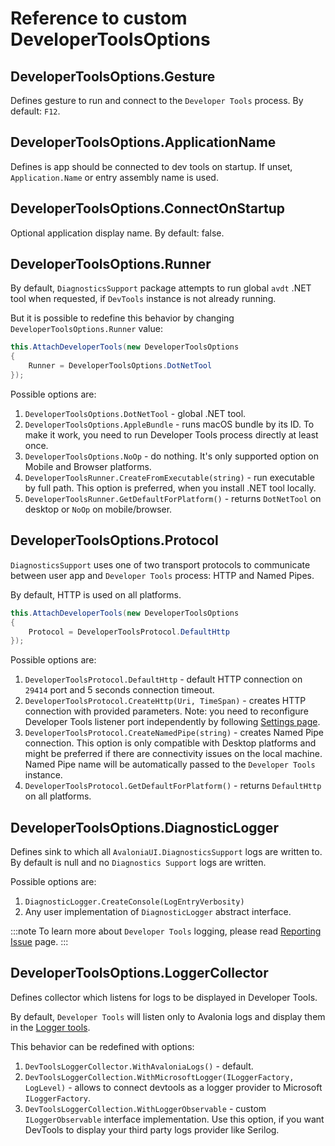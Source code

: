 # Reference to custom DeveloperToolsOptions

## DeveloperToolsOptions.Gesture

Defines gesture to run and connect to the `Developer Tools` process.
By default: `F12`.

## DeveloperToolsOptions.ApplicationName

Defines is app should be connected to dev tools on startup.
If unset, `Application.Name` or entry assembly name is used.

## DeveloperToolsOptions.ConnectOnStartup

Optional application display name.
By default: false.

## DeveloperToolsOptions.Runner

By default, `DiagnosticsSupport` package attempts to run global `avdt` .NET tool when requested, if `DevTools` instance is not already running.

But it is possible to redefine this behavior by changing `DeveloperToolsOptions.Runner` value:

```csharp
this.AttachDeveloperTools(new DeveloperToolsOptions
{
    Runner = DeveloperToolsOptions.DotNetTool
});
```

Possible options are:

1. `DeveloperToolsOptions.DotNetTool` - global .NET tool.
2. `DeveloperToolsOptions.AppleBundle` - runs macOS bundle by its ID. To make it work, you need to run Developer Tools process directly at least once.
3. `DeveloperToolsOptions.NoOp` - do nothing. It's only supported option on Mobile and Browser platforms.
4. `DeveloperToolsRunner.CreateFromExecutable(string)` - run executable by full path. This option is preferred, when you install .NET tool locally.
5. `DeveloperToolsRunner.GetDefaultForPlatform()` - returns `DotNetTool` on desktop or `NoOp` on mobile/browser.

## DeveloperToolsOptions.Protocol

`DiagnosticsSupport` uses one of two transport protocols to communicate between user app and `Developer Tools` process: HTTP and Named Pipes.

By default, HTTP is used on all platforms.

```csharp
this.AttachDeveloperTools(new DeveloperToolsOptions
{
    Protocol = DeveloperToolsProtocol.DefaultHttp
});
```

Possible options are:

1. `DeveloperToolsProtocol.DefaultHttp` - default HTTP connection on `29414` port and 5 seconds connection timeout.
2. `DeveloperToolsProtocol.CreateHttp(Uri, TimeSpan)` - creates HTTP connection with provided parameters. Note: you need to reconfigure Developer Tools listener port independently by following [Settings page](./settings.md).
3. `DeveloperToolsProtocol.CreateNamedPipe(string)` - creates Named Pipe connection. This option is only compatible with Desktop platforms and might be preferred if there are connectivity issues on the local machine. Named Pipe name will be automatically passed to the `Developer Tools` instance.
4. `DeveloperToolsProtocol.GetDefaultForPlatform()` - returns `DefaultHttp` on all platforms.

## DeveloperToolsOptions.DiagnosticLogger

Defines sink to which all `AvaloniaUI.DiagnosticsSupport` logs are written to.
By default is null and no `Diagnostics Support` logs are written.

Possible options are:

1. `DiagnosticLogger.CreateConsole(LogEntryVerbosity)`
2. Any user implementation of `DiagnosticLogger` abstract interface.

:::note
To learn more about `Developer Tools` logging, please read [Reporting Issue](./reporing-issue.md) page.
:::

## DeveloperToolsOptions.LoggerCollector

Defines collector which listens for logs to be displayed in Developer Tools.

By default, `Developer Tools` will listen only to Avalonia logs and display them in the [Logger tools](./tools/logs.md).

This behavior can be redefined with options:

1. `DevToolsLoggerCollector.WithAvaloniaLogs()` - default.
2. `DevToolsLoggerCollection.WithMicrosoftLogger(ILoggerFactory, LogLevel)` - allows to connect devtools as a logger provider to Microsoft `ILoggerFactory`.
3. `DevToolsLoggerCollection.WithLoggerObservable` - custom `ILoggerObservable` interface implementation. Use this option, if you want DevTools to display your third party logs provider like Serilog.
